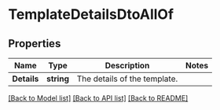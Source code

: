 # TemplateDetailsDtoAllOf

## Properties

Name | Type | Description | Notes
------------ | ------------- | ------------- | -------------
**Details** | **string** | The details of the template. | 

[[Back to Model list]](../README.md#documentation-for-models) [[Back to API list]](../README.md#documentation-for-api-endpoints) [[Back to README]](../README.md)



